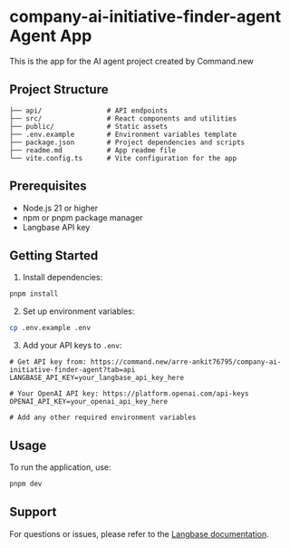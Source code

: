 # company-ai-initiative-finder-agent Agent App

This is the app for the AI agent project created by Command.new

## Project Structure
```
├── api/                # API endpoints
├── src/                # React components and utilities
├── public/             # Static assets
├── .env.example        # Environment variables template
├── package.json        # Project dependencies and scripts
├── readme.md           # App readme file
└── vite.config.ts      # Vite configuration for the app
```

## Prerequisites
- Node.js 21 or higher
- npm or pnpm package manager
- Langbase API key

## Getting Started
1. Install dependencies:

```bash
pnpm install
```

2. Set up environment variables:
```bash
cp .env.example .env
```

3. Add your API keys to `.env`:
```env
# Get API key from: https://command.new/arre-ankit76795/company-ai-initiative-finder-agent?tab=api
LANGBASE_API_KEY=your_langbase_api_key_here

# Your OpenAI API key: https://platform.openai.com/api-keys
OPENAI_API_KEY=your_openai_api_key_here

# Add any other required environment variables
```

## Usage

To run the application, use:

```bash
pnpm dev
```

## Support

For questions or issues, please refer to the [Langbase documentation](https://langbase.com/docs).
